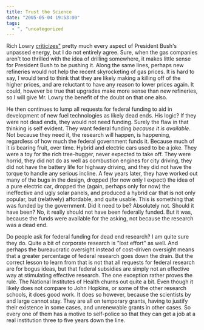 ```yaml
---
title: Trust the Science
date: "2005-05-04 19:53:00"
tags:
  - ", "uncategorized
---
```

<p> Rich Lowry <a href="http://www.townhall.com/columnists/richlowry/rl20050502.shtml">criticizes"</a>
pretty much every aspect of President Bush's unpassed energy,
but I do not entirely agree.  Sure, when the gas companies aren't
too thrilled with the idea of drilling somewhere, it makes little
sense for President Bush to be pushing it.  Along the same lines,
perhaps new refineries would not help the recent skyrocketing of
gas prices.  It is hard to say, I would tend to think that they are
likely making a killing off of the higher prices, and are reluctant
to have any reason to lower prices again.  It could, however be
true that upgrades make more sense than new refineries, so I will
give Mr. Lowry the benefit of the doubt on that one also.</p>

<p>He then continues to lump all requests for federal funding to
aid in development of new fuel technologies as likely dead ends.
His logic?  If they were not dead ends, they would not need funding.
Surely the flaw in that thinking is self evident.  They want
federal funding <em>because it is available</em>.  Not because
they need it, the research will happen, is happening, regardless
of how much the federal government funds it.  Because much of it
<em>is</em> bearing fruit, over time.  Hybrid and electric cars
used to be a joke.  They were a toy for the rich tree-hugger,
never expected to take off.  They were horrid, they did not do as
well as combustion engines for city driving, they did not have
the battery life for highway driving, and they did not have the
torque to handle any serious incline.  A few years later, they have
worked out many of the bugs in the design, dropped (for now only
I expect) the idea of a pure electric car, dropped the (again,
perhaps only for now) the ineffective and ugly solar panels, and
produced a hybrid car that is not only popular, but (relatively)
affordable, and quite usable.  This is something that was funded
by the government.  Did it need to be? Absolutely not.  Should it
have been? No, it really should not have been federally funded.
But it was, because the funds were available for the asking, not
because the research was a dead end.</p>

<p>Do people ask for federal funding for dead end research? I am
quite sure they do.  Quite a bit of corporate research is "lost
effort" as well.  And perhaps the bureaucratic oversight instead of
cost-driven oversight means that a greater percentage of federal
research goes down the drain.  But the correct lesson to learn from
that is not that all requests for federal research are for bogus
ideas, but that federal subsidies are simply not an effective way
at stimulating effective research.  The one exception rather proves
the rule.  The National Institutes of Health churns out quite a bit.
Even though it likely does not compare to John Hopkins, or some of
the other research schools, it does good work.  It does so however,
because the scientists by and large cannot stay.  They are all on
temporary grants, having to justify their existence in some cases,
and unrenewable grants in other cases.  So every one of them
has a motive to self-police so that they can get a job at a real
institution three to five years down the line.</p>

